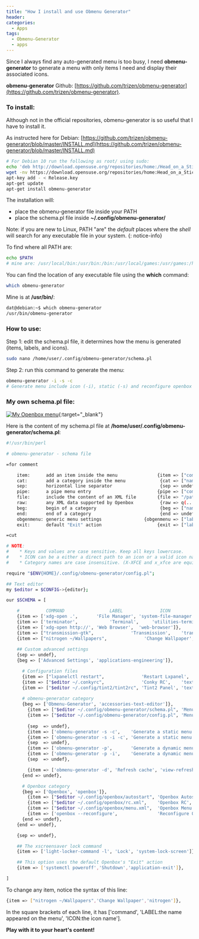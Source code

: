 ```yaml
---
title: "How I install and use Obmenu Generator"
header:
categories:
  - Apps
tags:
  - Obmenu-Generator
  - apps
---
```


Since I always find any auto-generated menu is too busy, I need **obmenu-generator** to generate a menu with only items I need and display their associated icons.

**obmenu-generator** Github: [https://github.com/trizen/obmenu-generator](https://github.com/trizen/obmenu-generator).

### To install:

Although not in the official repositories, obmenu-generator is so useful that I have to install it.

As instructed here for Debian: [https://github.com/trizen/obmenu-generator/blob/master/INSTALL.md](https://github.com/trizen/obmenu-generator/blob/master/INSTALL.md)

```bash
# For Debian 10 run the following as root/ using sudo:
echo 'deb http://download.opensuse.org/repositories/home:/Head_on_a_Stick:/obmenu-generator/Debian_10/ /' > /etc/apt/sources.list.d/home:Head_on_a_Stick:obmenu-generator.list
wget -nv https://download.opensuse.org/repositories/home:Head_on_a_Stick:obmenu-generator/Debian_10/Release.key -O Release.key
apt-key add - < Release.key
apt-get update
apt-get install obmenu-generator
```

The installation will:

  *  place the obmenu-generator file inside your PATH
  *  place the schema.pl file inside **~/.config/obmenu-generator/**

Note: if you are new to Linux, PATH "are" the *default* places where the *shell* will search for any executable file in your system.
{: notice-info}

To find where all PATH are:

```bash
echo $PATH
# mine are: /usr/local/bin:/usr/bin:/bin:/usr/local/games:/usr/games:/home/dat/.rvm/bin
```
You can find the location of any executable file using the **which** command:

```bash
which obmenu-generator
```

Mine is at **/usr/bin/**:

```bash
dat@debian:~$ which obmenu-generator 
/usr/bin/obmenu-generator
```
### How to use:

Step 1: edit the schema.pl file, it determines how the menu is generated (items, labels, and icons).
```bash
sudo nano /home/user/.config/obmenu-generator/schema.pl
```
Step 2: run this command to generate the menu:
```bash
obmenu-generator -i -s -c
# Generate menu include icon (-i), static (-s) and reconfigure openbox automatically (-c)
```

### My own schema.pl file:

[![My Openbox menu]({{site.baseurl}}/images/obmenu-generator.png)]({{site.baseurl}}/images/obmenu-generator.png){:target="_blank"}

Here is the content of my schema.pl file at **/home/user/.config/obmenu-generator/schema.pl**:
```bash
#!/usr/bin/perl

# obmenu-generator - schema file

=for comment

    item:      add an item inside the menu               {item => ["command", "label", "icon"]},
    cat:       add a category inside the menu             {cat => ["name", "label", "icon"]},
    sep:       horizontal line separator                  {sep => undef}, {sep => "label"},
    pipe:      a pipe menu entry                         {pipe => ["command", "label", "icon"]},
    file:      include the content of an XML file        {file => "/path/to/file.xml"},
    raw:       any XML data supported by Openbox          {raw => q(...)},
    beg:       begin of a category                        {beg => ["name", "icon"]},
    end:       end of a category                          {end => undef},
    obgenmenu: generic menu settings                {obgenmenu => ["label", "icon"]},
    exit:      default "Exit" action                     {exit => ["label", "icon"]},

=cut

# NOTE:
#    * Keys and values are case sensitive. Keep all keys lowercase.
#    * ICON can be a either a direct path to an icon or a valid icon name
#    * Category names are case insensitive. (X-XFCE and x_xfce are equivalent)

require "$ENV{HOME}/.config/obmenu-generator/config.pl";

## Text editor
my $editor = $CONFIG->{editor};

our $SCHEMA = [

    #          COMMAND                 LABEL              ICON
    {item => ['xdg-open .',       'File Manager', 'system-file-manager']},
    {item => ['terminator',            'Terminal',     'utilities-terminal']},
    {item => ['xdg-open http://', 'Web Browser',  'web-browser']},
    {item => ["transmission-gtk",              'Transmission',    'transmission']},
    {item => ["nitrogen ~/Wallpapers",              'Change Wallpaper',    'nitrogen']},
    
    ## Custom advanced settings
    {sep => undef},
    {beg => ['Advanced Settings', 'applications-engineering']},

      # Configuration files
      {item => ["lxpanelctl restart",              'Restart Lxpanel',    'text-x-generic']},
      {item => ["$editor ~/.conkyrc",              'Conky RC',    'text-x-generic']},
      {item => ["$editor ~/.config/tint2/tint2rc", 'Tint2 Panel', 'text-x-generic']},
        
      # obmenu-generator category
      {beg => ['Obmenu-Generator', 'accessories-text-editor']},
        {item => ["$editor ~/.config/obmenu-generator/schema.pl", 'Menu Schema', 'text-x-generic']},
        {item => ["$editor ~/.config/obmenu-generator/config.pl", 'Menu Config', 'text-x-generic']},
        
        {sep  => undef},
        {item => ['obmenu-generator -s -c',    'Generate a static menu',             'accessories-text-editor']},
        {item => ['obmenu-generator -s -i -c', 'Generate a static menu with icons',  'accessories-text-editor']},
        {sep  => undef},
        {item => ['obmenu-generator -p',       'Generate a dynamic menu',            'accessories-text-editor']},
        {item => ['obmenu-generator -p -i',    'Generate a dynamic menu with icons', 'accessories-text-editor']},
        {sep  => undef},

        {item => ['obmenu-generator -d', 'Refresh cache', 'view-refresh']},
      {end => undef},

      # Openbox category
      {beg => ['Openbox', 'openbox']},
        {item => ["$editor ~/.config/openbox/autostart", 'Openbox Autostart',   'text-x-generic']},
        {item => ["$editor ~/.config/openbox/rc.xml",    'Openbox RC',          'text-x-generic']},
        {item => ["$editor ~/.config/openbox/menu.xml",  'Openbox Menu',        'text-x-generic']},
        {item => ['openbox --reconfigure',               'Reconfigure Openbox', 'openbox']},
      {end => undef},
    {end => undef},

    {sep => undef},

    ## The xscreensaver lock command
    {item => ['light-locker-command -l', 'Lock', 'system-lock-screen']},

    ## This option uses the default Openbox's "Exit" action
    {item => ['systemctl poweroff','Shutdown','application-exit']},

]

```

To change any item, notice the syntax of this line:
```bash
{item => ["nitrogen ~/Wallpapers",'Change Wallpaper','nitrogen']},
```
In the square brackets of each line, it has ['command', 'LABEL:the name appeared on the menu', 'ICON:the icon name']. 

**Play with it to your heart's content!**


